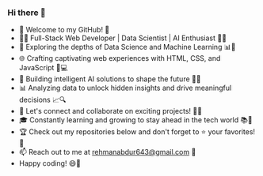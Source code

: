### Hi there 👋 

- 🚀 Welcome to my GitHub! 🚀
- 👨‍💻 Full-Stack Web Developer | Data Scientist | AI Enthusiast 👩‍💻
- 🔭 Exploring the depths of Data Science and Machine Learning 📊🤖
- 🌐 Crafting captivating web experiences with HTML, CSS, and JavaScript 🎨💻
- 🧠 Building intelligent AI solutions to shape the future 🤖🌟
- 📊 Analyzing data to unlock hidden insights and drive meaningful decisions 📈🔍
- 💼 Let's connect and collaborate on exciting projects! 🤝🔗
- 🎓 Constantly learning and growing to stay ahead in the tech world 📚🌱
- 🏆 Check out my repositories below and don't forget to ⭐️ your favorites! 🌟
- 📫 Reach out to me at rehmanabdur643@gmail.com 📧
- Happy coding! 😄🚀

<!--
**Abdur-Rehman-643/Abdur-Rehman-643** is a ✨ _special_ ✨ repository because its `README.md` (this file) appears on your GitHub profile.

Here are some ideas to get you started:

- 🔭 I’m currently working on ...
- 🌱 I’m currently learning ...
- 👯 I’m looking to collaborate on ...
- 🤔 I’m looking for help with ...
- 💬 Ask me about ...
- 📫 How to reach me: ...
- 😄 Pronouns: ...
- ⚡ Fun fact: ...
-->
